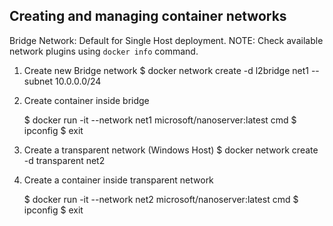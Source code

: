 ## Creating and managing container networks

Bridge Network: Default for Single Host deployment.
NOTE: Check available network plugins using `docker info` command.

1.  Create new Bridge network
    $ docker network create -d l2bridge net1 --subnet 10.0.0.0/24

2.  Create container inside bridge

    $ docker run -it --network net1 microsoft/nanoserver:latest cmd
    $ ipconfig
    $ exit

2.  Create a transparent network (Windows Host)
    $ docker network create -d transparent net2

3.  Create a container inside transparent network

    $ docker run -it --network net2 microsoft/nanoserver:latest cmd
    $ ipconfig
    $ exit